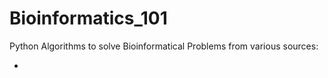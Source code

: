 Bioinformatics_101
==================

Python Algorithms to solve Bioinformatical Problems from various sources:

- 
